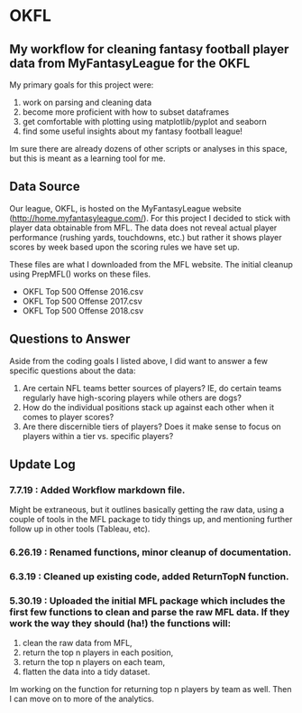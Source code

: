 # OKFL
My workflow for cleaning fantasy football player data from MyFantasyLeague for the OKFL
---
My primary goals for this project were:
1. work on parsing and cleaning data
2. become more proficient with how to subset dataframes
3. get comfortable with plotting using matplotlib/pyplot and seaborn
4. find some useful insights about my fantasy football league!

Im sure there are already dozens of other scripts or analyses in this space, but this is meant as a learning tool for me.

## Data Source
Our league, OKFL, is hosted on the MyFantasyLeague website (http://home.myfantasyleague.com/). For this project I decided to stick with player data obtainable from MFL. The data does not reveal actual player performance (rushing yards, touchdowns, etc.) but rather it shows player scores by week based upon the scoring rules we have set up. 

These files are what I downloaded from the MFL website. The initial cleanup using PrepMFL() works on these files.
- OKFL Top 500 Offense 2016.csv
- OKFL Top 500 Offense 2017.csv
- OKFL Top 500 Offense 2018.csv

## Questions to Answer
Aside from the coding goals I listed above, I did want to answer a few specific questions about the data:
1. Are certain NFL teams better sources of players? IE, do certain teams regularly have high-scoring players while others are dogs?
2. How do the individual positions stack up against each other when it comes to player scores?
3. Are there discernible tiers of players? Does it make sense to focus on players within a tier vs. specific players?

## Update Log
### 7.7.19 : Added Workflow markdown file.
Might be extraneous, but it outlines basically getting the raw data, using a couple of tools in the MFL package to tidy things up, and mentioning further follow up in other tools (Tableau, etc).
### 6.26.19 : Renamed functions, minor cleanup of documentation. 
### 6.3.19 : Cleaned up existing code, added ReturnTopN function.
### 5.30.19 : Uploaded the initial MFL package which includes the first few functions to clean and parse the raw MFL data. If they work the way they should (ha!) the functions will: 
1. clean the raw data from MFL,
2. return the top n players in each position,
3. return the top n players on each team,
4. flatten the data into a tidy dataset.

Im working on the function for returning top n players by team as well. Then I can move on to more of the analytics.
